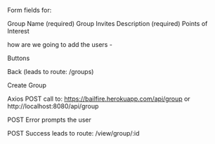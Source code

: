 Form fields for:

Group Name (required)
Group Invites
Description (required)
Points of Interest

how are we going to add the users - 

Buttons

Back (leads to route: /groups)

Create Group

Axios POST call to: https://bailfire.herokuapp.com/api/group or http://localhost:8080/api/group

POST Error prompts the user

POST Success leads to route: /view/group/:id